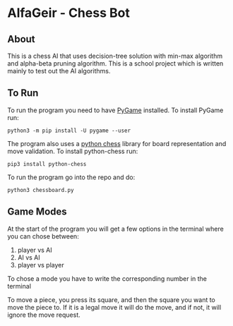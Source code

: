 # AlfaGeir - Chess Bot

## About
This is a chess AI that uses decision-tree solution with min-max algorithm and alpha-beta pruning algorithm. This is a school project which is written mainly to test out the AI algorithms.

## To Run
To run the program you need to have [PyGame](https://www.pygame.org/) installed. 
To install PyGame run:

    python3 -m pip install -U pygame --user


The program also uses a [python chess](https://python-chess.readthedocs.io/en/v0.28.0/index.html) library for board representation and move validation. 
To install python-chess run:

    pip3 install python-chess

To run the program go into the repo and do:

~~~
python3 chessboard.py
~~~

## Game Modes
At the start of the program you will get a few options in the terminal where you can chose between:
1. player vs AI
2. AI vs AI
3. player vs player

To chose a mode you have to write the corresponding number in the terminal

To move a piece, you press its square, and then the square you want to move the piece to. If it is a legal move it will do the move, and if not, it will ignore the move request.
